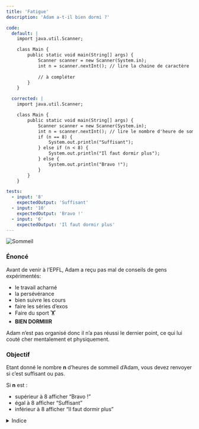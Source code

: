 ```yaml
---
title: 'Fatigue'
description: 'Adam a-t-il bien dormi ?'

code:
  default: |
    import java.util.Scanner;

    class Main {
        public static void main(String[] args) {
            Scanner scanner = new Scanner(System.in);
            int n = scanner.nextInt(); // lire la chaine de caractère
            
            // à compléter
        }
    }

  corrected: |
    import java.util.Scanner;

    class Main {
        public static void main(String[] args) {
            Scanner scanner = new Scanner(System.in);
            int n = scanner.nextInt(); // lire le nombre d'heure de sommeil d'Adam
            if (n == 8) {
                System.out.println("Suffisant");
            } else if (n < 8) {
                System.out.println("Il faut dormir plus");
            } else {
                System.out.println("Bravo !");
            }     
        }
    }

tests:
  - input: '8'
    expectedOutput: 'Suffisant'
  - input: '10'
    expectedOutput: 'Bravo !'
  - input: '6'
    expectedOutput: 'Il faut dormir plus'
---
```


![Sommeil](/banner/sommeil.png)

### Énoncé

Avant de venir à l’EPFL, Adam a reçu pas mal de conseils de gens expérimentés:

- le travail acharné
- la persévérance
- bien suivre les cours
- faire les séries d’exos
- Faire du sport 🏋️
- **BIEN DORMIIIR**

Adam n’est pas organisé donc il n’a pas réussi le dernier point, ce qui lui couté cher mentalement et physiquement.

### Objectif

Etant donné le nombre **n** d’heures de sommeil d’Adam, vous devez renvoyer si c’est suffisant ou pas.

Si **n** est :

- supérieur à 8 afficher “Bravo !”
- égal à 8 afficher “Suffisant”
- inférieur à 8 afficher “Il faut dormir plus”

<details>
  <summary>Indice</summary>
    Utilisez un `if`, un `else if`, et un `else`.
</details>
